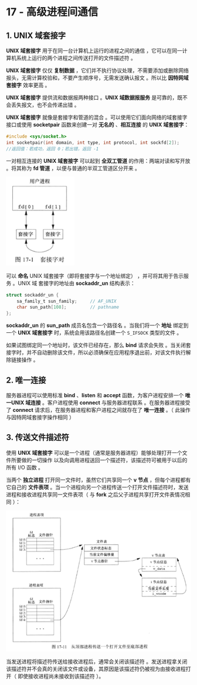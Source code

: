 # 17 - 高级进程间通信

## 1. UNIX 域套接字

**UNIX 域套接字** 用于在同一台计算机上运行的进程之间的通信 ，它可以在同一计算机系统上运行的两个进程之间传送打开的文件描述符 。

**UNIX 域套接字** 仅仅 **复制数据** ，它们并不执行协议处理，不需要添加或删除网络报头，无需计算校验和，不要产生顺序号，无需发送确认报文 。所以比 **因特网域套接字** 效率更高 。

**UNIX 域套接字** 提供流和数据报两种接口 。**UNIX 域数据报服务** 是可靠的，既不会丢失报文，也不会传递出错 。

**UNIX 域套接字** 就像是套接字和管道的混合 。可以使用它们面向网络的域套接字接口或使用 **socketpair** 函数来创建一对 **无名的** 、**相互连接** 的 **UNIX 域套接字**：

```c
#include <sys/socket.h>
int socketpair(int domain, int type, int protocol, int sockfd[2]);
//返回值：若成功，返回 0；若出错，返回 -1
```

一对相互连接的 **UNIX 域套接字** 可以起到 **全双工管道** 的作用：两端对读和写开放 。将其称为 **fd 管道** ，以便与普通的半双工管道区分开来 。

![](./img/17-506.png)

可以 **命名** UNIX 域套接字（即将套接字与一个地址绑定） ，并可将其用于告示服务 。UNIX 域 套接字的地址由 **sockaddr_un** 结构表示：

```c
struct sockaddr_un {
    sa_family_t sun_family;		// AF_UNIX
    char sun_path[108];			// pathname
};
```

**sockaddr_un** 的 **sun_path** 成员名包含一个路径名 。当我们将一个 **地址** 绑定到一个 **UNIX 域套接字** 时，系统会用该路径名创建一个 `S_IFSOCK` 类型的文件 。

如果试图绑定同一个地址时，该文件已经存在，那么 **bind** 请求会失败 。当关闭套接字时，并不自动删除该文件，所以必须确保在应用程序退出前，对该文件执行解除链接操作 。

## 2. 唯一连接

服务器进程可以使用标准 **bind** 、**listen** 和 **accept** 函数，为客户进程安排一个 **唯一UNIX 域连接** 。客户进程使用 **connect** 与服务器进程联系 。在服务器进程接受了 **connect** 请求后，在服务器进程和客户进程之间就存在了 **唯一连接** 。（ 此操作与因特网域套接字操作相同 ）

## 3. 传送文件描述符

 使用 **UNIX 域套接字** 可以是一个进程（通常是服务器进程）能够处理打开一个文件所要做的一切操作 以及向调用进程送回一个描述符，该描述符可被用于以后的所有 I/O 函数 。

当两个 **独立进程** 打开同一文件时，虽然它们共享同一个 **v 节点** ，但每个进程都有它自己的 **文件表项** 。当一个进程向另一个进程传送一个打开文件描述符时，发送进程和接收进程共享同一文件表项（ 与 **fork** 之后父子进程共享打开文件表情况相同 ）：

![](./img/17-518.png)

当发送进程将描述符传送给接收进程后，通常会关闭该描述符 。发送进程拿关闭该描述符并不会真的关闭该文件或设备，其原因是该描述符仍被视为由接收进程打开（ 即使接收进程尚未接收到该描述符 ）。















